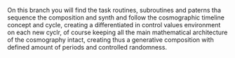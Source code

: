 
On this branch you will find the task routines, subroutines and paterns tha sequence the composition and synth and follow the cosmographic timeline concept and cycle, creating a differentiated in control values environment on each new cyclr, of course keeping all the main mathematical architecture of the cosmography intact, creating thus a generative composition with defined amount of periods and controlled randomness.
